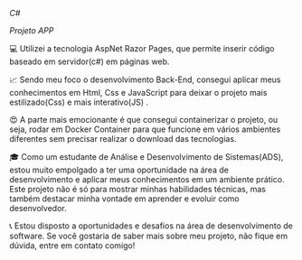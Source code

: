 *C#*

*Projeto APP*

💻 Utilizei a tecnologia AspNet Razor Pages, que permite inserir código baseado em servidor(c#) em páginas web.

📈 Sendo meu foco o desenvolvimento Back-End, consegui aplicar meus conhecimentos em Html, Css e JavaScript para deixar o projeto mais estilizado(Css) e mais interativo(JS) .

😍 A parte mais emocionante é que consegui containerizar o projeto, ou seja, rodar em Docker Container para que funcione em vários ambientes diferentes sem precisar realizar o download das tecnologias.

🎓 Como um estudante de Análise e Desenvolvimento de Sistemas(ADS), estou muito empolgado a ter uma oportunidade na área de desenvolvimento e aplicar meus conhecimentos em um ambiente prático. Este projeto não é só para mostrar minhas habilidades técnicas, mas também destacar minha vontade em aprender e evoluir como desenvolvedor.

📞 Estou disposto a oportunidades e desafios na área de desenvolvimento de software. Se você gostaria de saber mais sobre meu projeto, não fique em dúvida, entre em contato comigo!
